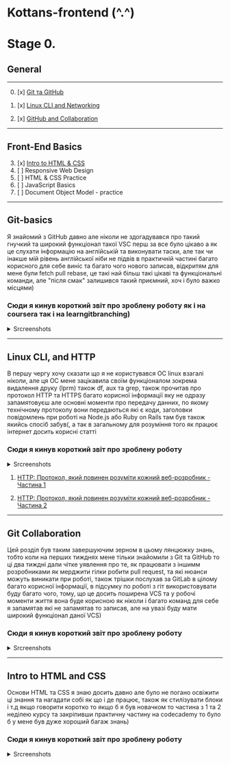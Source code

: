 
# Kottans-frontend (^.^)

# Stage 0.


## General
---
0. [x] [Git та GitHub](#git-basics)

1. [x] [Linux CLI and Networking](#linux-cli-and-http)

2. [x] [GitHub and Collaboration](#git-collaboration)


---
## Front-End Basics

3. [x] [Intro to HTML & CSS](#intro_html)
4. [ ] Responsive Web Design
5. [ ] HTML & CSS Practice
6. [ ] JavaScript Basics
7. [ ] Document Object Model - practice

---




## Git-basics

Я знайомий з GitHub давно але ніколи не здогадувався про такий гнучкий та широкий функціонал такої VSC перш за все було цікаво а як це слухати інформацію на англійській та виконувати таски, але так чи інакше мій рівень англійської ніби не підвів в практичній частині багато корисного для себе виніс та багато чого нового записав, відкритям для мене були fetch pull rebase, це такі най більш такі цікаві та функціональні команди, але "після смак" залишився такий приємний, хоч і було важко місцями)

### Сюди я кинув короткий звіт про зроблену роботу як і на coursera так і на learngitbranching)

<details>
  <summary>Srcreenshots</summary>

  <img src = "./images/Git_Basics/GIT1.png">
  <img src = "./images/Git_Basics/GIT2.png">
  <img src = "./images/Git_Basics/GIT3.png">
  <img src = "./images/Git_Basics/GIT4.png">

  <img src = "./images/Git Basics/GIT1.png">
  <img src = "./images/Git Basics/GIT2.png">
  <img src = "./images/Git Basics/GIT3.png">
  <img src = "./images/Git Basics/GIT4.png">

  
</details>

---

## Linux CLI, and HTTP

В першу чергу хочу сказати що я не користувався ОС linux взагалі ніколи, але ця ОС мене зацікавила своїм функціоналом зокрема видалення друку (lprm) також df, aux та grep, також прочитав про протокол HTTP та HTTPS  багато корисної інформації яку не одразу запамятовуєш але основні моменти про передачу данних, по якому технічному протоколу вони передаються які є коди, заголовки повідомлень при роботі на Node.js або Ruby on Rails там був також якийсь спосіб забув(, а так в загальному для розуміння того як працює інтернет досить корисні статті 

### Сюди я кинув короткий звіт про зроблену роботу

<details>
  <summary>Srcreenshots</summary>
  <img src = "./task_linux_cli/1.jpg">
  <img src = "./task_linux_cli/2.jpg">
  <img src = "./task_linux_cli/3.jpg">
  <img src = "./task_linux_cli/4.jpg">
</details>

1. [HTTP: Протокол, який повинен розуміти кожний веб-розробник - Частина 1](https://code.tutsplus.com/uk/tutorials/http-the-protocol-every-web-developer-must-know-part-1--net-31177)

1. [HTTP: Протокол, який повинен розуміти кожний веб-розробник - Частина 2](https://code.tutsplus.com/uk/tutorials/http-the-protocol-every-web-developer-must-know-part-2--net-31155)

---


## Git Collaboration


Цей розділ був таким завершуючим зерном в цьому лянцюжку знань, тобто коли на перших тижднях мене тільки знайомили з Git та GitHub то ці два тиждні дали чітке уявлення про те, як працювати з іншимм розробниками як мерджити гілки робити pull request, та які нюанси можуть виникати при роботі, також трішки послухав за GitLab  в цілому багато корисної інформації, в підсумку по роботі з гіт використовувати буду багато чого, тому, що це досить поширена VCS та у робочі моменти життя вона буде корисною як ніколи і багато команд для себе я запамятав які не запамятав то записав, але на увазі буду мати широкий функціонал даної VCS)

### Сюди я кинув короткий звіт про зроблену роботу


<details>
  <summary>Srcreenshots</summary>
  <img src = "./images/Git_Basics/GIT2.png">
  <img src = "./task_git_collaboration/1.jpg">
  <img src = "./task_git_collaboration/2.jpg">
</details>

---

## Intro to HTML and CSS

Основи HTML та  CSS я знаю досить давно але було не погано освіжити ці знання та нагадати собі як що і де працює, також як стилізувати блоки і т.д якщо говорити коротко то якщо б я був новачком то частина з 1 та 2 неділею курсу та закріпивши практичну частину на codecademy то було б у мене був дуже хороший багаж знань)


### Сюди я кинув короткий звіт про зроблену роботу


<details>
  <summary>Srcreenshots</summary>
  <img src = "./task_html_css_intro/picture1.jpg">
  <img src = "./task_html_css_intro/picture2.jpg">
  <img src = "./task_html_css_intro/picture3.jpg">
</details>

